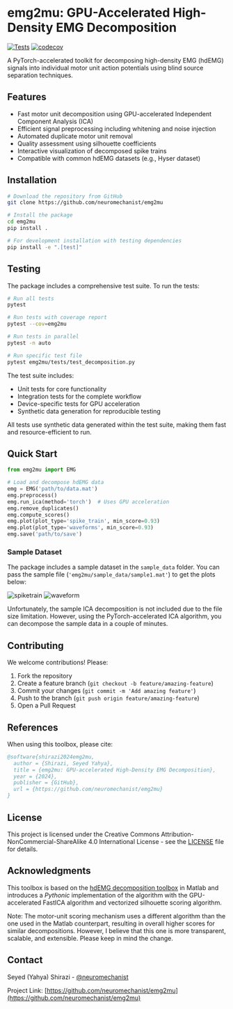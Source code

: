 # emg2mu: GPU-Accelerated High-Density EMG Decomposition

[![Tests](https://github.com/neuromechanist/emg2mu/actions/workflows/tests.yml/badge.svg)](https://github.com/neuromechanist/emg2mu/actions/workflows/tests.yml)
[![codecov](https://codecov.io/gh/neuromechanist/emg2mu/graph/badge.svg?token=WSO46BQO78)](https://codecov.io/gh/neuromechanist/emg2mu)

A PyTorch-accelerated toolkit for decomposing high-density EMG (hdEMG) signals into individual motor unit action potentials using blind source separation techniques.

## Features

- Fast motor unit decomposition using GPU-accelerated Independent Component Analysis (ICA)
- Efficient signal preprocessing including whitening and noise injection
- Automated duplicate motor unit removal
- Quality assessment using silhouette coefficients
- Interactive visualization of decomposed spike trains
- Compatible with common hdEMG datasets (e.g., Hyser dataset)

## Installation

```bash
# Download the repository from GitHub
git clone https://github.com/neuromechanist/emg2mu

# Install the package
cd emg2mu
pip install .

# For development installation with testing dependencies
pip install -e ".[test]"
```

## Testing

The package includes a comprehensive test suite. To run the tests:

```bash
# Run all tests
pytest

# Run tests with coverage report
pytest --cov=emg2mu

# Run tests in parallel
pytest -n auto

# Run specific test file
pytest emg2mu/tests/test_decomposition.py
```

The test suite includes:
- Unit tests for core functionality
- Integration tests for the complete workflow
- Device-specific tests for GPU acceleration
- Synthetic data generation for reproducible testing

All tests use synthetic data generated within the test suite, making them fast and 
resource-efficient to run.

## Quick Start

```python
from emg2mu import EMG

# Load and decompose hdEMG data
emg = EMG('path/to/data.mat')
emg.preprocess()
emg.run_ica(method='torch')  # Uses GPU acceleration
emg.remove_duplicates()
emg.compute_scores()
emg.plot(plot_type='spike_train', min_score=0.93)
emg.plot(plot_type='waveforms', min_score=0.93)
emg.save('path/to/save')
```

### Sample Dataset

The package includes a sample dataset in the `sample_data` folder. You can pass the sample file (`'emg2mu/sample_data/sample1.mat'`) to get the plots below:

![spiketrain](https://github.com/user-attachments/assets/080c779d-506f-4a7a-a3a4-67198702b146)
![waveform](https://github.com/user-attachments/assets/eb3f9c86-81ba-4ceb-a6bf-d27ab759e275)


Unfortunately, the sample ICA decomposition is not included due to the file size limitation. However, using the PyTorch-accelerated ICA algorithm, you can decompose the sample data in a couple of minutes.

## Contributing

We welcome contributions! Please:

1. Fork the repository
2. Create a feature branch (`git checkout -b feature/amazing-feature`)
3. Commit your changes (`git commit -m 'Add amazing feature'`)
4. Push to the branch (`git push origin feature/amazing-feature`)
5. Open a Pull Request

## References

When using this toolbox, please cite:

```bibtex
@software{shirazi2024emg2mu,
  author = {Shirazi, Seyed Yahya},
  title = {emg2mu: GPU-accelerated High-Density EMG Decomposition},
  year = {2024},
  publisher = {GitHub},
  url = {https://github.com/neuromechanist/emg2mu}
}
```

## License

This project is licensed under the Creative Commons Attribution-NonCommercial-ShareAlike 4.0 International License - see the [LICENSE](LICENSE) file for details.

## Acknowledgments

This toolbox is based on the [hdEMG decomposition toolbox](https://github.com/neuromechanist/hdEMG-Decomposition) in Matlab and introduces a *Pythonic* implementation of the algorithm with the GPU-accelerated FastICA algorithm and vectorized silhouette scoring algorithm.

Note: The motor-unit scoring mechanism uses a different algorithm than the one used in the Matlab counterpart, resulting in overall higher scores for similar decompositions. However, I believe that this one is more transparent, scalable, and extensible. Please keep in mind the change.

## Contact

Seyed (Yahya) Shirazi - [@neuromechanist](https://github.com/neuromechanist)

Project Link: [https://github.com/neuromechanist/emg2mu](https://github.com/neuromechanist/emg2mu)
